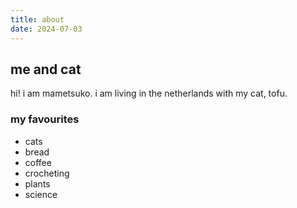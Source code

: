 ```yaml
---
title: about
date: 2024-07-03
---
```


## me and cat
hi! i am mametsuko. i am living in the netherlands with my cat, tofu.

### my favourites

- cats
- bread
- coffee
- crocheting
- plants
- science